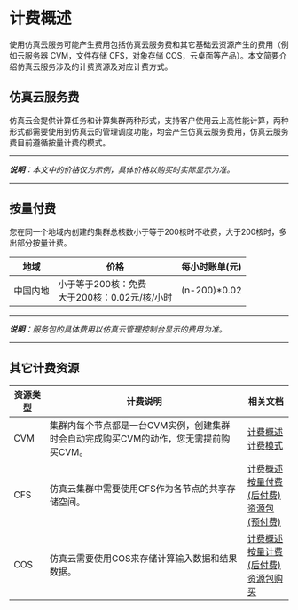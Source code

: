 # 计费概述

使用仿真云服务可能产生费用包括仿真云服务费和其它基础云资源产生的费用（例如云服务器 CVM，文件存储 CFS，对象存储 COS，云桌面等产品）。本文简要介绍仿真云服务涉及的计费资源及对应计费方式。

## 仿真云服务费

仿真云会提供计算任务和计算集群两种形式，支持客户使用云上高性能计算，两种形式都需要使用到仿真云的管理调度功能，均会产生仿真云服务费用，仿真云服务费目前遵循按量计费的模式。

----

_**说明**：本文中的价格仅为示例，具体价格以购买时实际显示为准。_

---


## 按量付费
您在同一个地域内创建的集群总核数小于等于200核时不收费，大于200核时，多出部分按量计费。

|地域|价格|每小时账单(元)|
|---|----|------------|
|中国内地|小于等于200核：免费<br>大于200核：0.02元/核/小时|(n-200)*0.02|

---

_**说明**：服务包的具体费用以仿真云管理控制台显示的费用为准。_

---


## 其它计费资源

|资源类型|计费说明|相关文档|
|------|-------|-----------|
|CVM|集群内每个节点都是一台CVM实例，创建集群时会自动完成购买CVM的动作，您无需提前购买CVM。|[计费概述](https://cloud.tencent.com/document/product/213/2179)<br>[计费模式](https://cloud.tencent.com/document/product/213/2180)|
|CFS|仿真云集群中需要使用CFS作为各节点的共享存储空间。|[计费概述](https://cloud.tencent.com/document/product/582/9553)<br>[按量付费(后付费)](https://cloud.tencent.com/document/product/582/47378)<br>[资源包(预付费)](https://cloud.tencent.com/document/product/582/47379)|
|COS|仿真云需要使用COS来存储计算输入数据和结果数据。|[计费概述](https://cloud.tencent.com/document/product/436/16871)<br>[按量计费(后付费)](https://cloud.tencent.com/document/product/436/36522)<br>[资源包购买](https://cloud.tencent.com/document/product/436/55091)|
